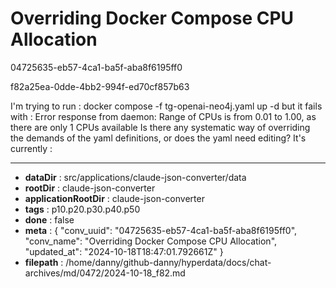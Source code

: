 # Overriding Docker Compose CPU Allocation

04725635-eb57-4ca1-ba5f-aba8f6195ff0

f82a25ea-0dde-4bb2-994f-ed70cf857b63

I'm trying to run : 
docker compose -f tg-openai-neo4j.yaml up -d
but it fails with :
Error response from daemon: Range of CPUs is from 0.01 to 1.00, as there are only 1 CPUs available
Is there any systematic way of overriding the demands of the yaml definitions, or does the yaml need editing? It's currently :

---

* **dataDir** : src/applications/claude-json-converter/data
* **rootDir** : claude-json-converter
* **applicationRootDir** : claude-json-converter
* **tags** : p10.p20.p30.p40.p50
* **done** : false
* **meta** : {
  "conv_uuid": "04725635-eb57-4ca1-ba5f-aba8f6195ff0",
  "conv_name": "Overriding Docker Compose CPU Allocation",
  "updated_at": "2024-10-18T18:47:01.792661Z"
}
* **filepath** : /home/danny/github-danny/hyperdata/docs/chat-archives/md/0472/2024-10-18_f82.md